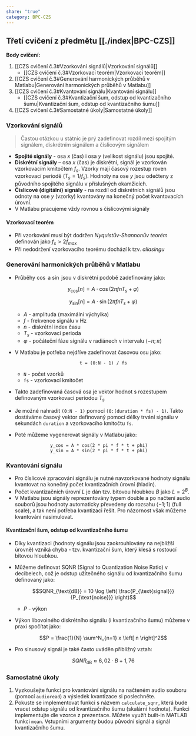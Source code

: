 ```yaml
---
share: "true"
category: BPC-CZS
---
```


## Třetí cvičení z předmětu [[./index|BPC-CZS]]

**Body cvičení:**
1. [[CZS cvičení č.3#Vzorkování signálů|Vzorkování signálů]]
	- [[CZS cvičení č.3#Vzorkovací teorém|Vzorkovací teorém]]
2. [[CZS cvičení č.3#Generování harmonických průběhů v Matlabu|Generování harmonických průběhů v Matlabu]]
3. [[CZS cvičení č.3#Kvantování signálu|Kvantování signálu]]
	- [[CZS cvičení č.3#Kvantizační šum, odstup od kvantizačního šumu|Kvantizační šum, odstup od kvantizačního šumu]]
4. [[CZS cvičení č.3#Samostatné úkoly|Samostatné úkoly]]

### Vzorkování signálů

> Častou otázkou u státnic je prý zadefinovat rozdíl mezi spojitým signálem, diskrétním signálem a číslicovým signálem

- **Spojité signály** - osa $x$ (čas) i osa $y$ (velikost signálu) jsou spojité.
- **Diskrétní signály** – osa $x$ (čas) je diskrétní, signál je vzorkován vzorkovacím kmitočtem $f_s$. Vzorky mají časový rozestup roven vzorkovací periodě ($T_s = 1 / f_s$). Hodnoty na ose $y$ jsou odečteny z původního spojitého signálu v příslušných okamžicích.
- **Číslicové (digitální) signály** - na rozdíl od diskrétních signálů jsou odnoty na ose $y$ (vzorky) kvantovány na konečný počet kvantovacích úrovní.
- V Matlabu pracujeme vždy rovnou s číslicovými signály

#### Vzorkovací teorém

- Při vzorkování musí být dodržen *Nyquistův-Shannonův teorém* definován jako $f_s > 2f_{max}$
- Při nedodržení vzorkovacího teorému dochází k tzv. *aliasingu*

### Generování harmonických průběhů v Matlabu

- Průběhy $\cos$ a $\sin$ jsou v diskrétní podobě zadefinovány jako:

	$$y_{\cos} [n] = A \cdot \cos (2 \pi f n T_s + \varphi)$$
	
	$$y_{\sin} [n] = A \cdot \sin (2 \pi f n T_s + \varphi)$$
	
	- $A$ - amplituda (maximální výchylka)
	- $f$ - frekvence signálu v Hz
	- $n$ - diskrétní index času
	- $T_s$ - vzorkovací perioda
	- $\varphi$ - počáteční fáze signálu v radiánech v intervalu $\langle - \pi ; \pi \rangle$
- V Matlabu je potřeba nejdříve zadefinovat časovou osu jako:

	<center><pre><code >t = (0:N - 1) / fs</code></pre></center>
	
	- `N` - počet vzorků
	- `fs` - vzorkovací kmitočet
- Takto zadefinovaná časová osa je vektor hodnot s rozestupem definovaným vzorkovací periodou $T_s$
- Je možné nahradit `(0:N - 1)` pomocí `(0:(duration * fs) - 1)`. Takto dostáváme časový vektor definovaný pomocí délky trvání signálu v sekundách `duration` a vzorkovacího kmitočtu `fs`.
- Poté můžeme vygenerovat signály v Matlabu jako:
<center><pre><code >y_cos = A * cos(2 * pi * f * t + phi)
y_sin = A * sin(2 * pi * f * t + phi)</code></pre></center>


### Kvantování signálu

- Pro číslicové zpracování signálu je nutné navzorkované hodnoty signálu kvantovat na konečný počet kvantizačních úrovní (hladin).
- Počet kvantizačních úrovní $L$ je dán tzv. bitovou hloubkou $B$ jako $L = 2^B$.
- V Matlabu jsou signály reprezentovány typem double a po načtení audio souborů jsou hodnoty automaticky převedeny do rozsahu $\langle −1 ; 1 \rangle$ (full scale), a tak není potřeba kvantizaci řešit. Pro názornost však můžeme kvantování nasimulovat.

#### Kvantizační šum, odstup od kvantizačního šumu

- Díky kvantizaci (hodnoty signálu jsou zaokrouhlovány na nejbližší úrovně) vzniká chyba - tzv. kvantizační šum, který klesá s rostoucí bitovou hloubkou.
- Můžeme definovat SQNR (Signal to Quantization Noise Ratio) v decibelech, což je odstup užitečného signálu od kvantizačního šumu definovaný jako:

	$$SQNR_{\text{dB}} = 10 \log \left( \frac{P_{\text{signal}}}{P_{\text{noise}}} \right)$$

	- $P$ - výkon
- Výkon libovolného diskrétního signálu (i kvantizačního šumu) můžeme v praxi spočítat jako:

	$$P = \frac{1}{N} \sum^N_{n=1} x \left[ n \right]^2$$

- Pro sinusový signál je také často uváděn přibližný vztah:

	$$SQNR_{\text{dB}} \approx 6,02 \cdot B + 1,76$$

### Samostatné úkoly

1. Vyzkoušejte funkci pro kvantování signálu na načteném audio souboru (pomocí `audioread`) a výsledek kvantizace si poslechněte.
2. Pokuste se implementovat funkci s názvem `calculate_sqnr`, která bude vracet odstup signálu od kvantizačního šumu (skalární hodnota). Funkci implementujte dle vzorce z prezentace. Můžete využít built-in MATLAB funkci `mean`. Vstupními argumenty budou původní signál a signál kvantizačního šumu.
